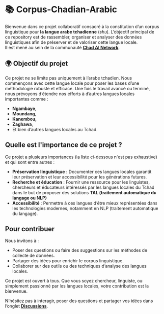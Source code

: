 # 📚 Corpus-Chadian-Arabic

Bienvenue dans ce projet collaboratif consacré à la constitution d’un corpus linguistique pour **la langue arabe tchadienne** (_shu_). L’objectif principal de ce repository est de rassembler, organiser et analyser des données linguistiques afin de préserver et de valoriser cette langue locale.  
Il est mené au sein de la communauté **[Chad AI Network](https://github.com/Chad-AI-Network)**. 
## 🌍 Objectif du projet  
Ce projet ne se limite pas uniquement à l’arabe tchadien. Nous commençons avec cette langue locale pour poser les bases d’une méthodologie robuste et efficace. Une fois le travail avancé ou terminé, nous prévoyons d’étendre nos efforts à d’autres langues locales importantes comme :  
- **Ngambaye**,  
- **Moundang**,  
- **Kanembou**,  
- **Zaghawa**,  
- Et bien d’autres langues locales au Tchad.  

## Quelle est l'importance de ce projet ?
Ce projet a plusieurs importances (la liste ci-dessous n'est pas exhaustive) et qui sont entre autres :
- **Préservation linguistique** : Documenter ces langues locales garantit leur préservation et leur accessibilité pour les générations futures.  
- **Recherche et éducation** : Fournir une ressource pour les linguistes, chercheurs et éducateurs intéressés par les langues locales du Tchad dans le but de proposer des solutions **TAL (traitement automatique du langage ou NLP)**
- **Accessibilité** : Permettre à ces langues d’être mieux représentées dans les technologies modernes, notamment en NLP (traitement automatique du langage).  

## Pour contribuer  
Nous invitons à :  
- Poser des questions ou faire des suggestions sur les méthodes de collecte de données.  
- Partager des idées pour enrichir le corpus linguistique.  
- Collaborer sur des outils ou des techniques d’analyse des langues locales.  

Ce projet est ouvert à tous. Que vous soyez chercheur, linguiste, ou simplement passionné par les langues locales, votre contribution est la bienvenue.  

N’hésitez pas à interagir, poser des questions et partager vos idées dans l’onglet **[Discussions](https://github.com/abdelazizharane/Corpus-Chadian-Arabic/discussions)**.
